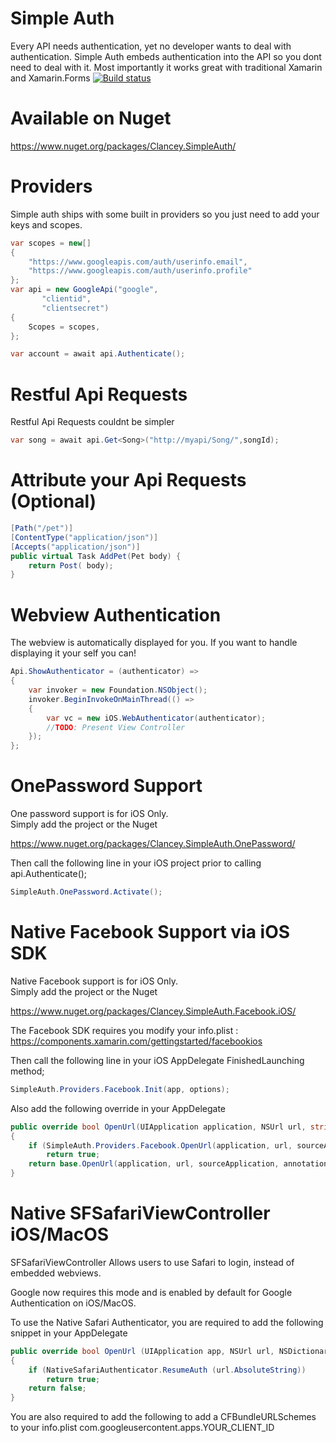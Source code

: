Simple Auth
================
Every API needs authentication, yet no developer wants to deal with authentication. Simple Auth embeds authentication into the API so you dont need to deal with it. Most importantly it works great with traditional Xamarin and Xamarin.Forms
[![Build status](https://ci.appveyor.com/api/projects/status/ldi3o0g14p0ugljq?svg=true)](https://ci.appveyor.com/project/Clancey/simpleauth)

Available on Nuget
================

https://www.nuget.org/packages/Clancey.SimpleAuth/

Providers
================

Simple auth ships with some built in providers so you just need to add your keys and scopes.

```cs
var scopes = new[]
{
	"https://www.googleapis.com/auth/userinfo.email",
	"https://www.googleapis.com/auth/userinfo.profile"
};
var api = new GoogleApi("google",
	   "clientid",
	   "clientsecret")
{
	Scopes = scopes,
};

var account = await api.Authenticate();
```


Restful Api Requests
================

Restful Api Requests couldnt be simpler

```cs
var song = await api.Get<Song>("http://myapi/Song/",songId);
```


Attribute your Api Requests (Optional)
================
```cs
[Path("/pet")]
[ContentType("application/json")]
[Accepts("application/json")]
public virtual Task AddPet(Pet body) {
    return Post( body);
}
```

Webview Authentication
================

The webview is automatically displayed for you.  If you want to handle displaying it your self you can!

```cs
Api.ShowAuthenticator = (authenticator) =>
{
	var invoker = new Foundation.NSObject();
	invoker.BeginInvokeOnMainThread(() =>
	{
		var vc = new iOS.WebAuthenticator(authenticator);
		//TODO: Present View Controller
	});
};
```

OnePassword Support
=============

One password support is for iOS Only.  
Simply add the project or the Nuget

https://www.nuget.org/packages/Clancey.SimpleAuth.OnePassword/

Then call the following line in your iOS project prior to calling api.Authenticate();
```cs
SimpleAuth.OnePassword.Activate();
```


Native Facebook Support via iOS SDK
=============

Native Facebook support is for iOS Only.  
Simply add the project or the Nuget

https://www.nuget.org/packages/Clancey.SimpleAuth.Facebook.iOS/

The Facebook SDK requires you modify your info.plist : https://components.xamarin.com/gettingstarted/facebookios

Then call the following line in your iOS AppDelegate FinishedLaunching method;

```cs
SimpleAuth.Providers.Facebook.Init(app, options);
```

Also add the following override in your AppDelegate

```cs
public override bool OpenUrl(UIApplication application, NSUrl url, string sourceApplication, NSObject annotation)
{
	if (SimpleAuth.Providers.Facebook.OpenUrl(application, url, sourceApplication, annotation))
		return true;
	return base.OpenUrl(application, url, sourceApplication, annotation);
}
```


Native SFSafariViewController iOS/MacOS
=============

SFSafariViewController Allows users to use Safari to login, instead of embedded webviews.

Google now requires this mode and is enabled by default for Google Authentication on iOS/MacOS.

To use the Native Safari Authenticator, you are required to add the following snippet in your AppDelegate

```cs
public override bool OpenUrl (UIApplication app, NSUrl url, NSDictionary options)
{
	if (NativeSafariAuthenticator.ResumeAuth (url.AbsoluteString))
		return true;
	return false;
}

```

You are also required to add the following to add a CFBundleURLSchemes to your info.plist 
com.googleusercontent.apps.YOUR_CLIENT_ID